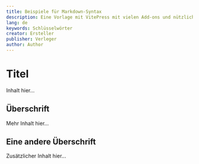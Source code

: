 ```yaml
---
title: Beispiele für Markdown-Syntax
description: Eine Vorlage mit VitePress mit vielen Add-ons und nützlichen Funktionen.
lang: de
keywords: Schlüsselwörter
creator: Ersteller
publisher: Verleger
author: Author
---
```


# Titel

Inhalt hier...

## Überschrift

Mehr Inhalt hier...

## Eine andere Überschrift

Zusätzlicher Inhalt hier...
